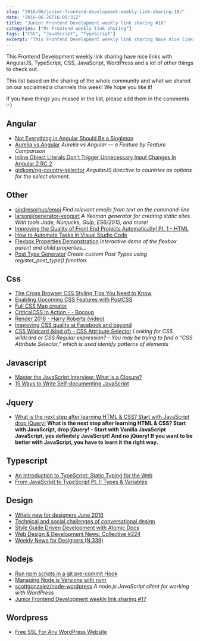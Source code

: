 ```yaml
---
slug: "2016/06/junior-frontend-development-weekly-link-sharing-18/"
date: "2016-06-26T16:00:31Z"
title: "Junior Frontend Development weekly link sharing #18"
categories: ["Mr Frontend weekly link sharing"]
tags: ["CSS", "JavaScript", "TypeScript"]
excerpt: "This Frontend Development weekly link sharing have nice links with AngularJS, TypeScript, CSS, Java..."
---
```


This Frontend Development weekly link sharing have nice links with AngularJS, TypeScript, CSS, JavaScript, WordPress and a lot of other things to check out.

This list based on the sharing of the whole community and what we shared on our socialmedia channels this week! We hope you like it!

If you have things you missed in the list, please add them in the comments :-)

## Angular

* [Not Everything in Angular Should Be a Singleton](http://buff.ly/28V90CC "Not Everything in Angular Should Be a Singleton - <http://codelord.net|codelord.net>")
* [Aurelia vs Angular](http://buff.ly/28PTpmG "Aurelia vs Angular a Feature by Feature Comparison") _Aurelia vs Angular — a Feature by Feature Comparison_
* [Inline Object Literals Don't Trigger Unnecessary Input Changes In Angular 2 RC 2](http://buff.ly/28LvGmG "Inline Object Literals Don't Trigger Unnecessary Input Changes In Angular 2 RC 2")
* [gidkom/ng-country-selector](http://buff.ly/1Y2u4vd "gidkom/ng-country-selector") _AngularJS directive to countries as options for the select element._

## Other

* [sindresorhus/emoj](http://buff.ly/28TYgoO "sindresorhus/emoj") _Find relevant emojis from text on the command-line_
* [larsonjj/generator-yeogurt](http://buff.ly/28Lhdva "larsonjj/generator-yeogurt") _A Yeoman generator for creating static sites. With tools Jade, Nunjucks, Gulp, ES6/2015, and more!_
* [Improving the Quality of Front End Projects Automatically! Pt. 1 - HTML](http://buff.ly/28KboJ4 "Improving the Quality of Front End Projects Automatically! Pt. 1 - HTML")
* [How to Automate Tasks in Visual Studio Code](http://buff.ly/28Mszwa "How to Automate Tasks in Visual Studio Code")
* [Flexbox Properties Demonstration](http://codepen.io/justd/pen/yydezN "Flexbox Properties Demonstration") _Interactive demo of the flexbox parent and child properties..._
* [Post Type Generator](https://generatewp.com/post-type/ "Post Type Generator") _Create custom Post Types using register_post_type() function._

## Css

* [The Cross Browser CSS Styling Tips You Need to Know](http://buff.ly/28Rf1zH "The Cross Browser CSS Styling Tips You Need to Know")
* [Enabling Upcoming CSS Features with PostCSS](http://buff.ly/28WCQGa "Enabling Upcoming CSS Features with PostCSS")
* [Full CSS Map creator](http://buff.ly/28PXfNI "Full CSS Map creator")
* [CriticalCSS In Action - - Bocoup](http://buff.ly/28WAneD "CriticalCSS In Action - - Bocoup")
* [Render 2016 - Harry Roberts (video)](http://buff.ly/28PVT5z "Render 2016 - Harry Roberts")
* [Improving CSS quality at Facebook and beyond](http://buff.ly/28Nd059 "Improving CSS quality at Facebook and beyond")
* [CSS Wildcard (kind of) - CSS Attribute Selector](http://www.surfingsuccess.com/css/css-wildcard-css-attribute-selector.html#.V2kCePmLQ-U "CSS Wildcard (kind of) - CSS Attribute Selector - Surfing Success") _Looking for CSS wildcard or CSS Regular expression? - You may be trying to find a "CSS Attribute Selector," which is used identify patterns of elements_

## Javascript

* [Master the JavaScript Interview: What is a Closure?](http://buff.ly/28QVsYI "Master the JavaScript Interview: What is a Closure? JavaScript Scene")
* [15 Ways to Write Self-documenting JavaScript](http://buff.ly/28Neb4x "15 Ways to Write Self-documenting JavaScript")

## Jquery

* [What is the next step after learning HTML & CSS? Start with JavaScript drop jQuery!](http://blog.mrfrontend.org/2016/06/next-step-learning-html-css-start-javascript-drop-jquery/ "What is the next step after learning HTML & CSS? Start with JavaScript drop jQuery!") __What is the next step after learning HTML & CSS? Start with JavaScript, drop jQuery! - Start with Vanilla JavaScript JavaScript, yes definitely JavaScript! And no jQuery! If you want to be better with JavaScript, you have to learn it the right way.__

## Typescript

* [An Introduction to TypeScript: Static Typing for the Web](http://buff.ly/28NduIC "An Introduction to TypeScript: Static Typing for the Web")
* [From JavaScript to TypeScript Pt. I: Types & Variables](http://buff.ly/1XZ9VWI "From JavaScript to TypeScript Pt. I: Types & Variables")

## Design

* [Whats new for designers June 2016](http://buff.ly/28PW94L "Whats new for designers June 2016")
* [Technical and social challenges of conversational design](http://buff.ly/28LwuIo "Technical and social challenges of conversational design <http://uxdesign.cc|uxdesign.cc> User Experience Design")
* [Style Guide Driven Development with Atomic Docs](http://buff.ly/28JvPbk "Style Guide Driven Development with Atomic Docs | CSS-Tricks")
* [Web Design & Development News: Collective #224](http://buff.ly/1Yz5K2o "Web Design & Development News: Collective #224 | Codrops")
* [Weekly News for Designers (N.339)](http://buff.ly/1W75w1Y "Weekly News for Designers (N.339) Google Fonts Typography Handbook Living Styleguide")

## Nodejs

* [Run npm scripts in a git pre-commit Hook](http://buff.ly/28NnEgr "Run npm scripts in a git pre-commit Hook by @elijahmanor")
* [Managing Node.js Versions with nvm](http://buff.ly/28MD8QV "Managing Node.js Versions with nvm")
* [scottgonzalez/node-wordpress](http://buff.ly/1Y2VC3q "scottgonzalez/node-wordpress") _A node.js JavaScript client for working with WordPress_
* [Junior Frontend Development weekly link sharing #17](http://blog.mrfrontend.org/2016/06/junior-frontend-development-weekly-link-sharing-17/ "Junior Frontend Development weekly link sharing #17")

## Wordpress

* [Free SSL For Any WordPress Website](http://buff.ly/28KXDP7 "Free SSL For Any WordPress Website Smashing Magazine")